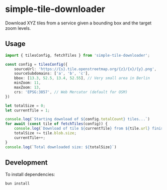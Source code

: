 # simple-tile-downloader

Download XYZ tiles from a service given a bounding box and the target zoom levels.

## Usage

```ts
import { tilesConfig, fetchTiles } from 'simple-tile-downloader';

const config = tilesConfig({
    sourceUrl: 'https://{s}.tile.openstreetmap.org/{z}/{x}/{y}.png',
    sourceSubdomains: ['a', 'b', 'c'],
    bbox: [13.3, 52.5, 13.4, 52.55], // Very small area in Berlin
    minZoom: 11,
    maxZoom: 13,
    crs: 'EPSG:3857', // Web Mercator (default for OSM)
})

let totalSize = 0;
let currentTile = 1;

console.log(`Starting download of ${config.totalCount} tiles...`)
for await (const tile of fetchTiles(config)) {
    console.log(`Download of tile ${currentTile} from ${tile.url} finished (${tile.blob.size} Bytes)`;)
    totalSize += tile.blob.size;
    currentTile++;
}
console.log(`Total downloaded size: ${totalSize}`)
```

## Development

To install dependencies:

```bash
bun install
```
